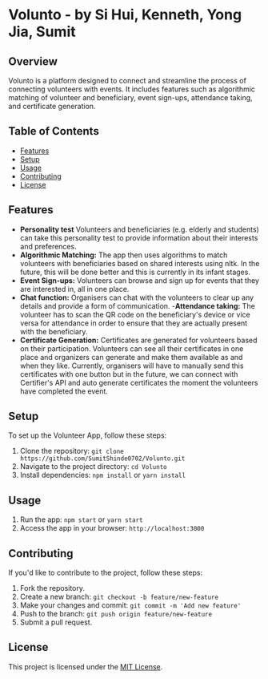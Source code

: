 # Volunto - by Si Hui, Kenneth, Yong Jia, Sumit

## Overview

Volunto is a platform designed to connect and streamline the process of connecting volunteers with events. It includes 
features such as algorithmic matching of volunteer and beneficiary, event sign-ups, attendance taking, and certificate generation.

## Table of Contents

- [Features](#features)
- [Setup](#setup)
- [Usage](#usage)
- [Contributing](#contributing)
- [License](#license)

## Features

- **Personality test** Volunteers and beneficiaries (e.g. elderly and students) can take this personality test
 to provide information about their interests and preferences.
- **Algorithmic Matching:** The app then uses algorithms to match volunteers with beneficiaries based on shared interests using nltk. In the
future, this will be done better and this is currently in its infant stages. 
- **Event Sign-ups:** Volunteers can browse and sign up for events that they are interested in, all in one place.
- **Chat function:** Organisers can chat with the volunteers to clear up any details and provide a form of communication.
-**Attendance taking:** The volunteer has to scan the QR code on the beneficiary's device or vice versa for attendance in order to ensure that 
they are actually present with the beneficiary. 
- **Certificate Generation:** Certificates are generated for volunteers based on their participation. Volunteers can see all their certificates
in one place and organizers can generate and make them available as and when they like. Currently, organisers will have to manually send this certificates 
with one button but in the future, we can connect with Certifier's API and auto generate certificates the moment the volunteers have completed the event.

## Setup

To set up the Volunteer App, follow these steps:

1. Clone the repository: `git clone https://github.com/SumitShinde0702/Volunto.git`
2. Navigate to the project directory: `cd Volunto`
3. Install dependencies: `npm install` or `yarn install`

## Usage

1. Run the app: `npm start` or `yarn start`
2. Access the app in your browser: `http://localhost:3000`

## Contributing

If you'd like to contribute to the project, follow these steps:

1. Fork the repository.
2. Create a new branch: `git checkout -b feature/new-feature`
3. Make your changes and commit: `git commit -m 'Add new feature'`
4. Push to the branch: `git push origin feature/new-feature`
5. Submit a pull request.

## License

This project is licensed under the [MIT License](LICENSE).
